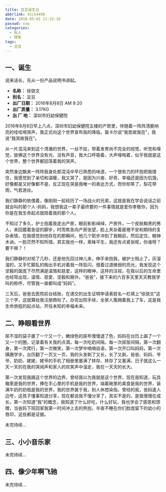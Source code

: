 ```yaml
---
title: 豆豆诞生记
abbrlink: 41c54498
date: 2018-05-01 11:32:10
passwd: xxw
categories: 
  - 私人
  - 随笔
tags:
  - 豆豆
---
```



## 一、诞生

说来话长，先从一份产品说明书讲起。

- **名称：**	徐骁文
- **别名：** 	豆豆
- **出厂日期：**	2016年8月8日 AM 8:20 
- **出厂质量：**	3.17KG
- **出  厂  地：** 深圳市妇幼保健院

2016年8月8日早上八点，深圳市妇幼保健院五楼的产房里，伴随着一阵阵清脆响亮的哇哇啼哭声，我正式向这个世界宣布我的降临，笛卡尔说“我思故我在”，我说“我哭故我在”。

从一片混沌来到这个清澈的世界，一丝不挂，带着发育尚不完全的视觉、听觉和嗅觉，放佛这个世界没有光、没有声音，我大口呼吸着，大声嚎啕着，似乎我就是这个世界，整个世界都回荡着我的哭声。

突然身边飘来一阵阵我身处那混沌中早已熟悉的味道，一个很有力的环抱把我搂住，我感觉到了亲切和温暖，我又哭了，是因为兴奋、好奇、幸福还是因为饥饿，好像都是又好像都不是，反正现在哭是我唯一的表达方式，而你却笑了，梨花带雨，气若游丝。

我们静静的依偎着，像刚刚一起经历了一场战火的兄弟，这就是我在学会说话之前就会叫的那个人-妈妈，我想我这一辈子最终要的一件事情就是爱你孝敬你，因为你是在我生命起点就陪着我的那个人。

不知过了多久，护士抱着我走出产房，眼前影影绰绰，产房外，一个皮肤黝黑的男人，来回踱着急促的脚步，时而焦急向产房张望，脸上夹杂着疲倦不安和期待的复杂表情，在我感觉到他存在的那瞬间，他几个箭步冲到了我眼前，然后定住，眼神木讷，一脸茫然不知所措，其实我也一样，素昧平生，我还有点紧张呢，你谁呀？要干嘛？！

我们静静的对视了几秒，还是他先回过神儿来，伸手来抱我，被护士阻止了，灰溜溜的，又手忙脚乱的掏出手机对着我一阵狂闪，借着过道微弱的亮光，我发现这个坚毅的面庞下尽然满是温情和慈爱，这样的眼神，这样的注视，在我以后的生命里也经常出现，温情、慈爱、坚毅和期许。“爸爸”，接下来的六百多天里天天教我学叫的称呼，尽管我一直都叫成“妈妈”。

三天后，爸爸去医院前台结账，在递交的出生证明申请表姓名一栏填上“徐骁文”这三个字，这就算给我注册商标了。办完出院手续，全家人簇拥着我上了车，这是我生命旅程的起点站，开往未知的幸福未来。

## 二、睁眼看世界

尿不湿的袋子瘪了一个又一个，嫩绿色的尿布慢慢退了色，妈妈在台历上画了一个又一个的圈，记录着有关我的点滴，每一次吃奶间隔，每一次尿尿间隔，第一次翻身，第一次爬行，第一次微笑，第一次梦中喃喃自语，第一次开口叫妈妈，第一次蹒跚学步。台历翻了一页又一页，我的头发剃了又长，长了又剃，爸爸、妈妈、爷爷、奶奶、姥姥、姥爷的手机了相册里塞满了转存、转存了又塞满，日子就这么一天一天的在我的哭闹声和家人的欢笑声中溜走，我在一天天的长大。

第一次发现我跟这个世界的边界，曾经我以为我就是这个世界，现在我知道，玩具箱里是我的世界，捧在手心里的手机是我的世界，端着碗里的美食是我的世界，装满牛奶的奶瓶是我的世界，我的世界属于我，别人休想染指，曾经的我，爸妈逢人边夸，这孩子懂事知道分享，现在都说我不懂分享了，其实不是的，是我慢慢在成长，第一次知道“我”的概念，我知道了什么好吃，什么好玩，我也学会了感恩和馈赠，当爸妈下班回家我第一时间冲上去的熊抱，半夜不睡在你们脸庞留下的幼小的唇印，这些都是证据。

未完待续...


## 三、小小音乐家

未完待续...

## 四、像少年啊飞驰

未完待续...